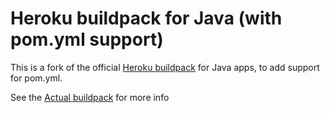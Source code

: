 Heroku buildpack for Java (with pom.yml support) 
=========================


This is a fork of the official [Heroku buildpack](http://devcenter.heroku.com/articles/buildpack) for Java apps, to add support for pom.yml.

See the [Actual buildpack](https://elements.heroku.com/buildpacks/heroku/heroku-buildpack-java) for more info
